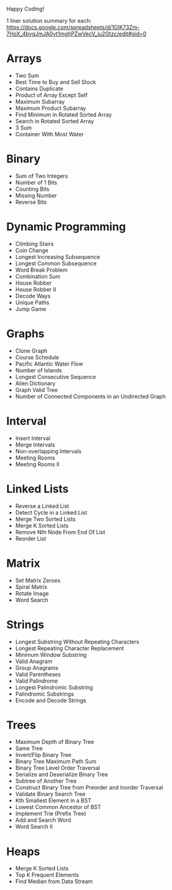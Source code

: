 Happy Coding!

1 liner solution summary for each: https://docs.google.com/spreadsheets/d/1GlK73Zm-7HoX_4bygJmJA0yt1mghPZwVecV_iu2Gtzc/edit#gid=0

# Arrays
- Two Sum
- Best Time to Buy and Sell Stock
- Contains Duplicate
- Product of Array Except Self
- Maximum Subarray
- Maximum Product Subarray
- Find Minimum in Rotated Sorted Array
- Search in Rotated Sorted Array
- 3 Sum
- Container With Most Water

# Binary
- Sum of Two Integers
- Number of 1 Bits
- Counting Bits
- Missing Number
- Reverse Bits

# Dynamic Programming
- Climbing Stairs
- Coin Change
- Longest Increasing Subsequence
- Longest Common Subsequence
- Word Break Problem
- Combination Sum
- House Robber
- House Robber II
- Decode Ways
- Unique Paths
- Jump Game

# Graphs
- Clone Graph
- Course Schedule
- Pacific Atlantic Water Flow
- Number of Islands
- Longest Consecutive Sequence
- Alien Dictionary 
- Graph Valid Tree
- Number of Connected Components in an Undirected Graph

# Interval
- Insert Interval
- Merge Intervals
- Non-overlapping Intervals
- Meeting Rooms 
- Meeting Rooms II 

# Linked Lists
- Reverse a Linked List
- Detect Cycle in a Linked List
- Merge Two Sorted Lists
- Merge K Sorted Lists
- Remove Nth Node From End Of List
- Reorder List

# Matrix
- Set Matrix Zeroes
- Spiral Matrix
- Rotate Image
- Word Search

# Strings
- Longest Substring Without Repeating Characters
- Longest Repeating Character Replacement
- Minimum Window Substring
- Valid Anagram
- Group Anagrams
- Valid Parentheses
- Valid Palindrome
- Longest Palindromic Substring
- Palindromic Substrings
- Encode and Decode Strings 

# Trees
- Maximum Depth of Binary Tree
- Same Tree
- Invert/Flip Binary Tree
- Binary Tree Maximum Path Sum
- Binary Tree Level Order Traversal
- Serialize and Deserialize Binary Tree
- Subtree of Another Tree
- Construct Binary Tree from Preorder and Inorder Traversal
- Validate Binary Search Tree
- Kth Smallest Element in a BST
- Lowest Common Ancestor of BST
- Implement Trie (Prefix Tree)
- Add and Search Word
- Word Search II

# Heaps
- Merge K Sorted Lists
- Top K Frequent Elements
- Find Median from Data Stream